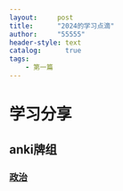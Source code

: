 ```yaml
---
layout:     post
title:      "2024的学习点滴"
author:     "55555"
header-style: text
catalog:      true
tags:
    - 第一篇
---
```


# 学习分享

## anki牌组

### [政治](https://ankiweb.net/shared/info/1353295067)




